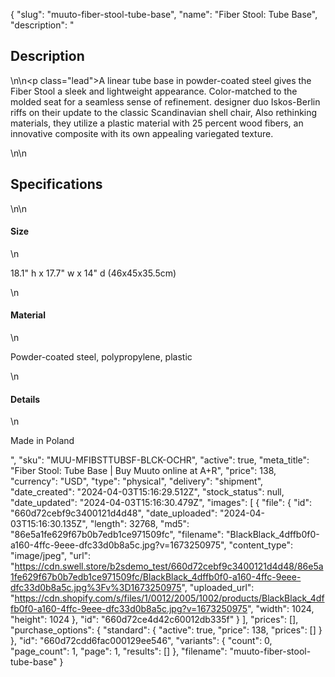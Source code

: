 {
  "slug": "muuto-fiber-stool-tube-base",
  "name": "Fiber Stool: Tube Base",
  "description": "<h2>Description</h2>\n<!-- split -->\n<p class=\"lead\">A linear tube base in powder-coated steel gives the Fiber Stool a sleek and lightweight appearance. Color-matched to the molded seat for a seamless sense of refinement. designer duo Iskos-Berlin riffs on their update to the classic Scandinavian shell chair, Also rethinking materials, they utilize a plastic material with 25 percent wood fibers, an innovative composite with its own appealing variegated texture.</p>\n<!-- split -->\n<h2>Specifications</h2>\n<!-- split -->\n<h4>Size</h4>\n<p>18.1\" h x 17.7\" w x 14\" d (46x45x35.5cm)</p>\n<h4>Material</h4>\n<p>Powder-coated steel, polypropylene, plastic</p>\n<h4>Details</h4>\n<p>Made in Poland</p>",
  "sku": "MUU-MFIBSTTUBSF-BLCK-OCHR",
  "active": true,
  "meta_title": "Fiber Stool: Tube Base | Buy Muuto online at A+R",
  "price": 138,
  "currency": "USD",
  "type": "physical",
  "delivery": "shipment",
  "date_created": "2024-04-03T15:16:29.512Z",
  "stock_status": null,
  "date_updated": "2024-04-03T15:16:30.479Z",
  "images": [
    {
      "file": {
        "id": "660d72cebf9c3400121d4d48",
        "date_uploaded": "2024-04-03T15:16:30.135Z",
        "length": 32768,
        "md5": "86e5a1fe629f67b0b7edb1ce971509fc",
        "filename": "BlackBlack_4dffb0f0-a160-4ffc-9eee-dfc33d0b8a5c.jpg?v=1673250975",
        "content_type": "image/jpeg",
        "url": "https://cdn.swell.store/b2sdemo_test/660d72cebf9c3400121d4d48/86e5a1fe629f67b0b7edb1ce971509fc/BlackBlack_4dffb0f0-a160-4ffc-9eee-dfc33d0b8a5c.jpg%3Fv%3D1673250975",
        "uploaded_url": "https://cdn.shopify.com/s/files/1/0012/2005/1002/products/BlackBlack_4dffb0f0-a160-4ffc-9eee-dfc33d0b8a5c.jpg?v=1673250975",
        "width": 1024,
        "height": 1024
      },
      "id": "660d72ce4d42c60012db335f"
    }
  ],
  "prices": [],
  "purchase_options": {
    "standard": {
      "active": true,
      "price": 138,
      "prices": []
    }
  },
  "id": "660d72cdd6fac000129ee546",
  "variants": {
    "count": 0,
    "page_count": 1,
    "page": 1,
    "results": []
  },
  "filename": "muuto-fiber-stool-tube-base"
}
